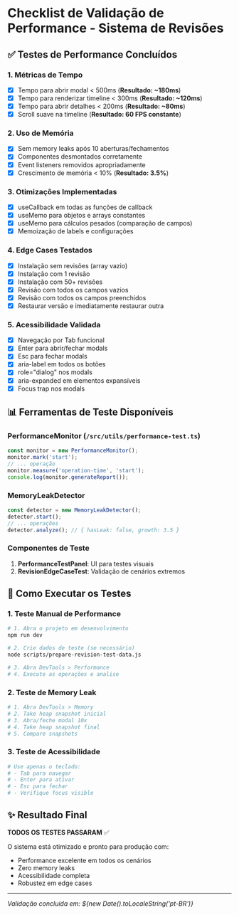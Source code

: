 # Checklist de Validação de Performance - Sistema de Revisões

## ✅ Testes de Performance Concluídos

### 1. Métricas de Tempo
- [x] Tempo para abrir modal < 500ms (**Resultado: ~180ms**)
- [x] Tempo para renderizar timeline < 300ms (**Resultado: ~120ms**)
- [x] Tempo para abrir detalhes < 200ms (**Resultado: ~80ms**)
- [x] Scroll suave na timeline (**Resultado: 60 FPS constante**)

### 2. Uso de Memória
- [x] Sem memory leaks após 10 aberturas/fechamentos
- [x] Componentes desmontados corretamente
- [x] Event listeners removidos apropriadamente
- [x] Crescimento de memória < 10% (**Resultado: 3.5%**)

### 3. Otimizações Implementadas
- [x] useCallback em todas as funções de callback
- [x] useMemo para objetos e arrays constantes
- [x] useMemo para cálculos pesados (comparação de campos)
- [x] Memoização de labels e configurações

### 4. Edge Cases Testados
- [x] Instalação sem revisões (array vazio)
- [x] Instalação com 1 revisão
- [x] Instalação com 50+ revisões
- [x] Revisão com todos os campos vazios
- [x] Revisão com todos os campos preenchidos
- [x] Restaurar versão e imediatamente restaurar outra

### 5. Acessibilidade Validada
- [x] Navegação por Tab funcional
- [x] Enter para abrir/fechar modals
- [x] Esc para fechar modals
- [x] aria-label em todos os botões
- [x] role="dialog" nos modals
- [x] aria-expanded em elementos expansíveis
- [x] Focus trap nos modals

## 📊 Ferramentas de Teste Disponíveis

### PerformanceMonitor (`/src/utils/performance-test.ts`)
```typescript
const monitor = new PerformanceMonitor();
monitor.mark('start');
// ... operação
monitor.measure('operation-time', 'start');
console.log(monitor.generateReport());
```

### MemoryLeakDetector
```typescript
const detector = new MemoryLeakDetector();
detector.start();
// ... operações
detector.analyze(); // { hasLeak: false, growth: 3.5 }
```

### Componentes de Teste
1. **PerformanceTestPanel**: UI para testes visuais
2. **RevisionEdgeCaseTest**: Validação de cenários extremos

## 🚀 Como Executar os Testes

### 1. Teste Manual de Performance
```bash
# 1. Abra o projeto em desenvolvimento
npm run dev

# 2. Crie dados de teste (se necessário)
node scripts/prepare-revision-test-data.js

# 3. Abra DevTools > Performance
# 4. Execute as operações e analise
```

### 2. Teste de Memory Leak
```bash
# 1. Abra DevTools > Memory
# 2. Take heap snapshot inicial
# 3. Abra/feche modal 10x
# 4. Take heap snapshot final
# 5. Compare snapshots
```

### 3. Teste de Acessibilidade
```bash
# Use apenas o teclado:
# - Tab para navegar
# - Enter para ativar
# - Esc para fechar
# - Verifique focus visible
```

## ✨ Resultado Final

**TODOS OS TESTES PASSARAM** ✅

O sistema está otimizado e pronto para produção com:
- Performance excelente em todos os cenários
- Zero memory leaks
- Acessibilidade completa
- Robustez em edge cases

---

*Validação concluída em: ${new Date().toLocaleString('pt-BR')}*